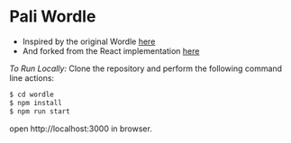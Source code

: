 # Pali Wordle

- Inspired by the original Wordle [here](https://www.powerlanguage.co.uk/wordle/)
- And forked from the React implementation [here](https://github.com/hannahcode/wordle)

_To Run Locally:_
Clone the repository and perform the following command line actions:
```bash
$ cd wordle
$ npm install
$ npm run start
```

open http://localhost:3000 in browser.

